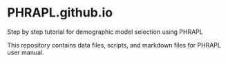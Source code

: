 # PHRAPL.github.io
Step by step tutorial for demographic model selection using PHRAPL

This repository contains data files, scripts, and markdown files for PHRAPL user manual.

